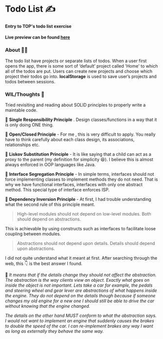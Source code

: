 # Todo List ✍️
#### Entry to TOP's todo list exercise
#### Live preview can be found <a href="https://niicoolest.github.io/todo-list/">here</a>

### About 👨‍🏫
The todo list have projects or separate lists of todos. When a user first opens the app, there is some sort of ‘default’ project called 'Home' to which all of the todos are put. Users can create new projects and choose which project their todos go into. **localStorage** is used to save user’s projects and todos between sessions.


### WIL/Thoughts 🤔
Tried revisiting and reading about SOLID principles to properly write a maintable code. 


📌 **Single Responsibility Principle** . Design classes/functions in a way that it is only doing ONE thing.

📌 **Open/Closed Principle** - For me , this is very difficult to apply. You really have to think carefully about each class design, its associations, relationships etc.

📌 **Liskov Substitution Principle** - It is like saying that a child can act as a proxy to the parent (my definition for simplicity 😆). I believe this is almost always enforced in OOP languages like Java.

📌  **Interface Segregation Principle** - In simple terms, interfaces should not force implementing classes to implement methods they do not need. That is why we have functional interfaces, interfaces with only one abstract method. This special type of interface enforces ISP.

📌 **Dependency Inversion Principle** - At first, I had trouble understanding what the second rule of this principle meant.
> High-level modules should not depend on low-level modules.  Both should depend on abstractions. 

This is achievable by using constructs such as interfaces to facilitate loose coupling between modules. 

> Abstractions should not depend upon details.  Details should depend upon abstractions.

I did not quite understand what it meant at first. After searching through the web, this 👇 is the best answer I found.

🥇 <em>It means that if the details change they should not affect the abstraction. The abstraction is the way clients view an object. Exactly what goes on inside the object is not important. Lets take a car for example, the pedals and steering wheel and gear lever are abstractions of what happens inside the engine. They do not depend on the details though because if someone changes my old engine for a new one I should still be able to drive the car without knowing that the engine changed.

The details on the other hand MUST conform to what the abstraction says. I would not want to implement an engine that suddenly causes the brakes to double the speed of the car. I can re-implement brakes any way I want as long as externally they behave the same way.</em>


